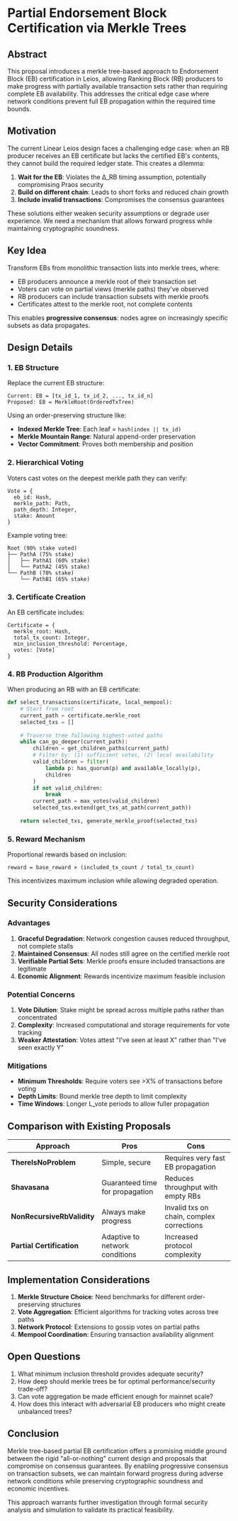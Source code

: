 # Partial Endorsement Block Certification via Merkle Trees

## Abstract

This proposal introduces a merkle tree-based approach to Endorsement Block (EB) certification in Leios, allowing Ranking Block (RB) producers to make progress with partially available transaction sets rather than requiring complete EB availability. This addresses the critical edge case where network conditions prevent full EB propagation within the required time bounds.

## Motivation

The current Linear Leios design faces a challenging edge case: when an RB producer receives an EB certificate but lacks the certified EB's contents, they cannot build the required ledger state. This creates a dilemma:

1. **Wait for the EB**: Violates the Δ_RB timing assumption, potentially compromising Praos security
2. **Build on different chain**: Leads to short forks and reduced chain growth
3. **Include invalid transactions**: Compromises the consensus guarantees

These solutions either weaken security assumptions or degrade user experience. We need a mechanism that allows forward progress while maintaining cryptographic soundness.

## Key Idea

Transform EBs from monolithic transaction lists into merkle trees, where:
- EB producers announce a merkle root of their transaction set
- Voters can vote on partial views (merkle paths) they've observed
- RB producers can include transaction subsets with merkle proofs
- Certificates attest to the merkle root, not complete contents

This enables **progressive consensus**: nodes agree on increasingly specific subsets as data propagates.

## Design Details

### 1. EB Structure

Replace the current EB structure:
```
Current: EB = [tx_id_1, tx_id_2, ..., tx_id_n]
Proposed: EB = MerkleRoot(OrderedTxTree)
```

Using an order-preserving structure like:
- **Indexed Merkle Tree**: Each leaf = `hash(index || tx_id)`
- **Merkle Mountain Range**: Natural append-order preservation
- **Vector Commitment**: Proves both membership and position

### 2. Hierarchical Voting

Voters cast votes on the deepest merkle path they can verify:

```
Vote = {
  eb_id: Hash,
  merkle_path: Path,
  path_depth: Integer,
  stake: Amount
}
```

Example voting tree:
```
Root (90% stake voted)
├── PathA (75% stake)
│   ├── PathA1 (60% stake) 
│   └── PathA2 (45% stake)
└── PathB (70% stake)
    └── PathB1 (65% stake)
```

### 3. Certificate Creation

An EB certificate includes:
```
Certificate = {
  merkle_root: Hash,
  total_tx_count: Integer,
  min_inclusion_threshold: Percentage,
  votes: [Vote]
}
```

### 4. RB Production Algorithm

When producing an RB with an EB certificate:

```python
def select_transactions(certificate, local_mempool):
    # Start from root
    current_path = certificate.merkle_root
    selected_txs = []
    
    # Traverse tree following highest-voted paths
    while can_go_deeper(current_path):
        children = get_children_paths(current_path)
        # Filter by: (1) sufficient votes, (2) local availability
        valid_children = filter(
            lambda p: has_quorum(p) and available_locally(p),
            children
        )
        if not valid_children:
            break
        current_path = max_votes(valid_children)
        selected_txs.extend(get_txs_at_path(current_path))
    
    return selected_txs, generate_merkle_proof(selected_txs)
```

### 5. Reward Mechanism

Proportional rewards based on inclusion:
```
reward = base_reward × (included_tx_count / total_tx_count)
```

This incentivizes maximum inclusion while allowing degraded operation.

## Security Considerations

### Advantages

1. **Graceful Degradation**: Network congestion causes reduced throughput, not complete stalls
2. **Maintained Consensus**: All nodes still agree on the certified merkle root
3. **Verifiable Partial Sets**: Merkle proofs ensure included transactions are legitimate
4. **Economic Alignment**: Rewards incentivize maximum feasible inclusion

### Potential Concerns

1. **Vote Dilution**: Stake might be spread across multiple paths rather than concentrated
2. **Complexity**: Increased computational and storage requirements for vote tracking
3. **Weaker Attestation**: Votes attest "I've seen at least X" rather than "I've seen exactly Y"

### Mitigations

- **Minimum Thresholds**: Require voters see >X% of transactions before voting
- **Depth Limits**: Bound merkle tree depth to limit complexity
- **Time Windows**: Longer L_vote periods to allow fuller propagation

## Comparison with Existing Proposals

| Approach | Pros | Cons |
|----------|------|------|
| **ThereIsNoProblem** | Simple, secure | Requires very fast EB propagation |
| **Shavasana** | Guaranteed time for propagation | Reduces throughput with empty RBs |
| **NonRecursiveRbValidity** | Always make progress | Invalid txs on chain, complex corrections |
| **Partial Certification** | Adaptive to network conditions | Increased protocol complexity |

## Implementation Considerations

1. **Merkle Structure Choice**: Need benchmarks for different order-preserving structures
2. **Vote Aggregation**: Efficient algorithms for tracking votes across tree paths  
3. **Network Protocol**: Extensions to gossip votes on partial paths
4. **Mempool Coordination**: Ensuring transaction availability alignment

## Open Questions

1. What minimum inclusion threshold provides adequate security?
2. How deep should merkle trees be for optimal performance/security trade-off?
3. Can vote aggregation be made efficient enough for mainnet scale?
4. How does this interact with adversarial EB producers who might create unbalanced trees?

## Conclusion

Merkle tree-based partial EB certification offers a promising middle ground between the rigid "all-or-nothing" current design and proposals that compromise on consensus guarantees. By enabling progressive consensus on transaction subsets, we can maintain forward progress during adverse network conditions while preserving cryptographic soundness and economic incentives.

This approach warrants further investigation through formal security analysis and simulation to validate its practical feasibility.